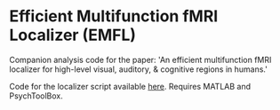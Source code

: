 # Efficient Multifunction fMRI Localizer (EMFL)

Companion analysis code for the paper: 'An efficient multifunction fMRI localizer for high-level visual, auditory, & cognitive regions in humans.'

Code for the localizer script available [here](https://github.mit.edu/kanlab/efficient_localizer). Requires MATLAB and PsychToolBox. 
